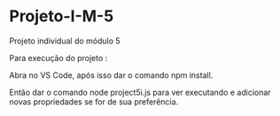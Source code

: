 # Projeto-I-M-5
Projeto individual do módulo 5

Para execução do projeto :

Abra no VS Code, após isso dar o comando npm install.

Então dar o comando node project5i.js para ver executando e adicionar novas propriedades se for de sua preferência.
